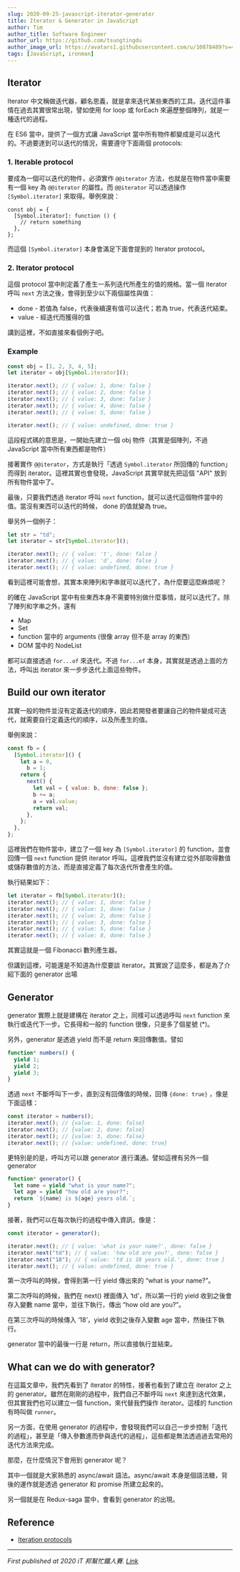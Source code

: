 ```yaml
---
slug: 2020-09-25-javascript-iterator-generator
title: Iterator & Generator in JavaScript
author: Tim
author_title: Software Engineer
author_url: https://github.com/tsungtingdu
author_image_url: https://avatars1.githubusercontent.com/u/10878489?s=460&u=94b5471d7c4938dc1277db1ddfed2b6aa09cc0b9&v=4
tags: [JavaScript, ironman]
---
```


<!--truncate-->

## Iterator

Iterator 中文稱做迭代器，顧名思義，就是拿來迭代某些東西的工具。迭代這件事情在過去其實很常出現，譬如使用 for loop 或 forEach 來遍歷整個陣列，就是一種迭代的過程。

在 ES6 當中，提供了一個方式讓 JavaScript 當中所有物件都變成是可以迭代的。不過要達到可以迭代的情況，需要遵守下面兩個 protocols:

### 1. Iterable protocol

要成為一個可以迭代的物件，必須實作 `@@iterator` 方法，也就是在物件當中需要有一個 key 為 `@@iterator` 的屬性。而 `@@iterator` 可以透過操作 `[Symbol.iterator]` 來取得。舉例來說：

```javascript=
const obj = {
  [Symbol.iterator]: function () {
    // return something
  },
};
```

而這個 `[Symbol.iterator]` 本身會滿足下面會提到的 Iterator protocol。

### 2. Iterator protocol

這個 protocol 當中則定義了產生一系列迭代所產生的值的規格。當一個 iterator 呼叫 `next` 方法之後，會得到至少以下兩個屬性與值：

- done - 若值為 false，代表後續還有值可以迭代；若為 true，代表迭代結束。
- value - 經迭代而獲得的值

講到這裡，不如直接來看個例子吧。

### Example

```javascript
const obj = [1, 2, 3, 4, 5];
let iterator = obj[Symbol.iterator]();

iterator.next(); // { value: 1, done: false }
iterator.next(); // { value: 2, done: false }
iterator.next(); // { value: 3, done: false }
iterator.next(); // { value: 4, done: false }
iterator.next(); // { value: 5, done: false }

iterator.next(); // { value: undefined, done: true }
```

這段程式碼的意思是，一開始先建立一個 obj 物件（其實是個陣列，不過 JavaScript 當中所有東西都是物件）

接著實作 `@@iterator`，方式是執行「透過 `Symbol.iterator` 所回傳的 function」而得到 iterator。這裡其實也會發現，JavaScript 其實早就先把這個 "API" 放到所有物件當中了。

最後，只要我們透過 iterator 呼叫 `next` function，就可以迭代這個物件當中的值。當沒有東西可以迭代的時候， done 的值就變為 true。

舉另外一個例子：

```javascript
let str = "td";
let iterator = str[Symbol.iterator]();

iterator.next(); // { value: 't', done: false }
iterator.next(); // { value: 'd', done: false }
iterator.next(); // { value: undefined, done: true }
```

看到這裡可能會想，其實本來陣列和字串就可以迭代了，為什麼要這麼麻煩呢？

的確在 JavaScript 當中有些東西本身不需要特別做什麼事情，就可以迭代了。除了陣列和字串之外，還有

- Map
- Set
- function 當中的 arguments (很像 array 但不是 array 的東西)
- DOM 當中的 NodeList

都可以直接透過 `for...of` 來迭代。不過 `for...of` 本身，其實就是透過上面的方法，呼叫出 iterator 來一步步迭代上面這些物件。

## Build our own iterator

其實一般的物件並沒有定義迭代的順序，因此若開發者要讓自己的物件變成可迭代，就需要自行定義迭代的順序，以及所產生的值。

舉例來說：

```javascript
const fb = {
  [Symbol.iterator]() {
    let a = 0,
      b = 1;
    return {
      next() {
        let val = { value: b, done: false };
        b += a;
        a = val.value;
        return val;
      },
    };
  },
};
```

這裡我們在物件當中，建立了一個 key 為 `[Symbol.iterator]` 的 function，並會回傳一個 `next` function 提供 iterator 呼叫。這裡我們並沒有建立從外部取得數值或儲存數值的方法，而是直接定義了每次迭代所會產生的值。

執行結果如下：

```javascript
let iterator = fb[Symbol.iterator]();
iterator.next(); // { value: 1, done: false }
iterator.next(); // { value: 1, done: false }
iterator.next(); // { value: 2, done: false }
iterator.next(); // { value: 3, done: false }
iterator.next(); // { value: 5, done: false }
iterator.next(); // { value: 8, done: false }
```

其實這就是一個 Fibonacci 數列產生器。

但講到這裡，可能還是不知道為什麼要談 iterator。其實說了這麼多，都是為了介紹下面的 generator 出場

## Generator

generator 實際上就是建構在 iterator 之上，同樣可以透過呼叫 `next` function 來執行或迭代下一步。它長得和一般的 function 很像，只是多了個星號 (\*)。

另外，generator 是透過 yield 而不是 return 來回傳數值。譬如

```javascript
function* numbers() {
  yield 1;
  yield 2;
  yield 3;
}
```

透過 `next` 不斷呼叫下一步，直到沒有回傳值的時候，回傳 `{done: true}` ，像是下面這樣：

```javascript
const iterator = numbers();
iterator.next(); // {value: 1, done: false}
iterator.next(); // {value: 2, done: false}
iterator.next(); // {value: 3, done: false}
iterator.next(); // {value: undefined, done: true}
```

更特別是的是，呼叫方可以跟 generator 進行溝通。譬如這裡有另外一個 generator

```javascript
function* generator() {
  let name = yield "what is your name?";
  let age = yield "how old are your?";
  return `${name} is ${age} years old.`;
}
```

接著，我們可以在每次執行的過程中傳入資訊，像是：

```javascript
const iterator = generator();

iterator.next(); // { value: 'what is your name?', done: false }
iterator.next("td"); // { value: 'how old are you?', done: false }
iterator.next("18"); // { value: 'td is 18 years old.', done: true }
iterator.next(); // { value: undefined, done: true }
```

第一次呼叫的時候，會得到第一行 yield 傳出來的 “what is your name?”。

第二次呼叫的時候，我們在 next() 裡面傳入 ‘td’，所以第一行的 yield 收到之後會存入變數 name 當中，並往下執行，傳出 “how old are you?”。

在第三次呼叫的時候傳入 ‘18’，yield 收到之後存入變數 age 當中，然後往下執行。

generator 當中的最後一行是 return，所以直接執行並結束。

## What can we do with generator?

在這篇文章中，我們先看到了 iterator 的特性，接著也看到了建立在 iterator 之上的 generator。雖然在剛剛的過程中，我們自己不斷呼叫 `next` 來達到迭代效果，但其實我們也可以建立一個 function，來代替我們操作 iterator。這樣的 function 有時叫做 `runner`。

另一方面，在使用 generator 的過程中，會發現我們可以自己一步步控制「迭代的過程」，甚至是「傳入參數進而參與迭代的過程」，這些都是無法透過過去常用的迭代方法來完成。

那麼，在什麼情況下會用到 generator 呢？

其中一個就是大家熟悉的 async/await 語法。async/await 本身是個語法糖，背後的運作就是透過 generator 和 promise 所建立起來的。

另一個就是在 Redux-saga 當中，會看到 generator 的出現。

## Reference

- [Iteration protocols](https://developer.mozilla.org/en-US/docs/Web/JavaScript/Reference/Iteration_protocols)

---

_First published at 2020 iT 邦幫忙鐵人賽. [Link](https://ithelp.ithome.com.tw/articles/10243640)_
